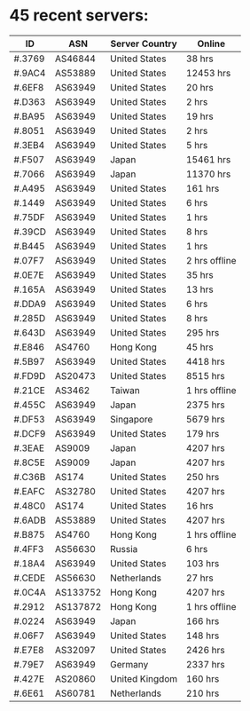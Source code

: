 # 45 recent servers:

| ID | ASN | Server Country | Online |
| ------ | ------ | ------ | ------ |
| #.3769 | AS46844 | United States | 38 hrs |
| #.9AC4 | AS53889 | United States | 12453 hrs |
| #.6EF8 | AS63949 | United States | 20 hrs |
| #.D363 | AS63949 | United States | 2 hrs |
| #.BA95 | AS63949 | United States | 19 hrs |
| #.8051 | AS63949 | United States | 2 hrs |
| #.3EB4 | AS63949 | United States | 5 hrs |
| #.F507 | AS63949 | Japan | 15461 hrs |
| #.7066 | AS63949 | Japan | 11370 hrs |
| #.A495 | AS63949 | United States | 161 hrs |
| #.1449 | AS63949 | United States | 6 hrs |
| #.75DF | AS63949 | United States | 1 hrs |
| #.39CD | AS63949 | United States | 8 hrs |
| #.B445 | AS63949 | United States | 1 hrs |
| #.07F7 | AS63949 | United States | 2 hrs offline |
| #.0E7E | AS63949 | United States | 35 hrs |
| #.165A | AS63949 | United States | 13 hrs |
| #.DDA9 | AS63949 | United States | 6 hrs |
| #.285D | AS63949 | United States | 8 hrs |
| #.643D | AS63949 | United States | 295 hrs |
| #.E846 | AS4760 | Hong Kong | 45 hrs |
| #.5B97 | AS63949 | United States | 4418 hrs |
| #.FD9D | AS20473 | United States | 8515 hrs |
| #.21CE | AS3462 | Taiwan | 1 hrs offline |
| #.455C | AS63949 | Japan | 2375 hrs |
| #.DF53 | AS63949 | Singapore | 5679 hrs |
| #.DCF9 | AS63949 | United States | 179 hrs |
| #.3EAE | AS9009 | Japan | 4207 hrs |
| #.8C5E | AS9009 | Japan | 4207 hrs |
| #.C36B | AS174 | United States | 250 hrs |
| #.EAFC | AS32780 | United States | 4207 hrs |
| #.48C0 | AS174 | United States | 16 hrs |
| #.6ADB | AS53889 | United States | 4207 hrs |
| #.B875 | AS4760 | Hong Kong | 1 hrs offline |
| #.4FF3 | AS56630 | Russia | 6 hrs |
| #.18A4 | AS63949 | United States | 103 hrs |
| #.CEDE | AS56630 | Netherlands | 27 hrs |
| #.0C4A | AS133752 | Hong Kong | 4207 hrs |
| #.2912 | AS137872 | Hong Kong | 1 hrs offline |
| #.0224 | AS63949 | Japan | 166 hrs |
| #.06F7 | AS63949 | United States | 148 hrs |
| #.E7E8 | AS32097 | United States | 2426 hrs |
| #.79E7 | AS63949 | Germany | 2337 hrs |
| #.427E | AS20860 | United Kingdom | 160 hrs |
| #.6E61 | AS60781 | Netherlands | 210 hrs |

